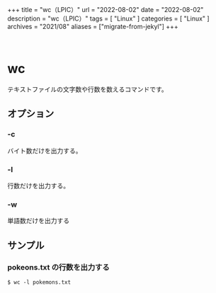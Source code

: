 +++
title = "wc（LPIC）"
url = "2022-08-02"
date = "2022-08-02"
description = "wc（LPIC）"
tags = [
  "Linux"
]
categories = [
  "Linux"
]
archives = "2021/08"
aliases = ["migrate-from-jekyl"]
+++

<br>

# wc

テキストファイルの文字数や行数を数えるコマンドです。


## オプション

### -c

バイト数だけを出力する。

### -l

行数だけを出力する。

### -w

単語数だけを出力する


## サンプル

### pokeons.txt の行数を出力する

```
$ wc -l pokemons.txt
```